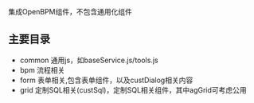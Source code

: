 集成OpenBPM组件，不包含通用化组件

## 主要目录
- common
通用js，如baseService.js/tools.js 
- bpm 流程相关
- form 表单相关,包含表单组件，以及custDialog相关内容
- grid 定制SQL相关(custSql)，定制SQL相关组件，其中agGrid可考虑公用
